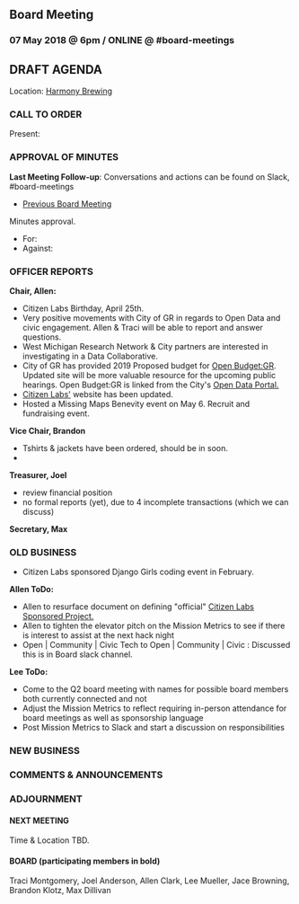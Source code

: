 ## Board Meeting
### 07 May 2018 @ 6pm / ONLINE @ #board-meetings

## DRAFT AGENDA

Location: [Harmony Brewing](https://harmonybeer.com/harmony-eastown/)

### CALL TO ORDER
Present:

### APPROVAL OF MINUTES
**Last Meeting Follow-up**: Conversations and actions can be found on Slack, #board-meetings
 - [Previous Board Meeting](https://github.com/citizenlabsgr/community/blob/master/governance/bd_minutes/201-010-24.md)

Minutes approval.
- For:
- Against:


### OFFICER REPORTS

**Chair, Allen:**

- Citizen Labs Birthday, April 25th.
- Very positive movements with City of GR in regards to Open Data and civic engagement. Allen & Traci will be able to report and answer questions.
- West Michigan Research Network & City partners are interested in investigating in a Data Collaborative.
- City of GR has provided 2019 Proposed budget for [Open Budget:GR](https://grbudget.citizenlabs.org). Updated site will be more valuable resource for the upcoming public hearings. Open Budget:GR is linked from the City's [Open Data Portal.](https://www.grandrapidsmi.gov/GRData)
- [Citizen Labs'](https://citizenlabs.org) website has been updated.
- Hosted a Missing Maps Benevity event on May 6. Recruit and fundraising event.

**Vice Chair, Brandon**

- Tshirts & jackets have been ordered, should be in soon.
-
**Treasurer, Joel**
- review financial position
- no formal reports (yet), due to 4 incomplete transactions (which we can discuss)

**Secretary, Max**

### OLD BUSINESS

- Citizen Labs sponsored Django Girls coding event in February.

**Allen ToDo:**

- Allen to resurface document on defining "official" [Citizen Labs Sponsored Project.](https://docs.google.com/document/d/1T5XhNmwdYvoqPLsxI8JUa19B4QVkqsksiCq1l15S_Mg/edit?usp=sharing)
- Allen to tighten the elevator pitch on the Mission Metrics to see if there is interest to assist at the next hack night
 - Open | Community | Civic Tech to Open | Community | Civic : Discussed this is in Board slack channel.

**Lee ToDo:**

- Come to the Q2 board meeting with names for possible board members both currently connected and not
- Adjust the Mission Metrics to reflect requiring in-person attendance for board meetings as well as sponsorship language
- Post Mission Metrics to Slack and start a discussion on responsibilities

### NEW BUSINESS

### COMMENTS & ANNOUNCEMENTS

### ADJOURNMENT

#### NEXT MEETING

Time & Location TBD.

#### BOARD (participating members in bold)
Traci Montgomery, Joel Anderson, Allen Clark, Lee Mueller, Jace Browning, Brandon Klotz, Max Dillivan
